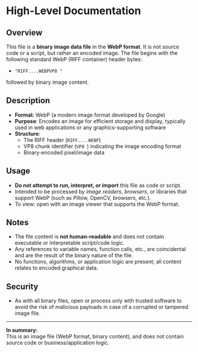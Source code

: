 # High-Level Documentation

## Overview

This file is a **binary image data file** in the **WebP format**. It is not source code or a script, but rather an encoded image. The file begins with the following standard WebP (RIFF container) header bytes:

- `"RIFF....WEBPVP8 "`  

followed by binary image content.

## Description

- **Format**: WebP (a modern image format developed by Google)
- **Purpose**: Encodes an image for efficient storage and display, typically used in web applications or any graphics-supporting software
- **Structure**:
    - The RIFF header (`RIFF....WEBP`)
    - VP8 chunk identifier (`VP8 `) indicating the image encoding format
    - Binary-encoded pixel/image data

## Usage

- **Do not attempt to run, interpret, or import** this file as code or script.
- Intended to be processed by *image readers*, *browsers*, or libraries that support WebP (such as Pillow, OpenCV, browsers, etc.).
- To view: open with an image viewer that supports the WebP format.

## Notes

- The file content is **not human-readable** and does not contain executable or interpretable script/code logic.
- Any references to variable names, function calls, etc., are coincidental and are the result of the binary nature of the file.
- No functions, algorithms, or application logic are present; all content relates to encoded graphical data.

## Security

- As with all binary files, open or process only with trusted software to avoid the risk of malicious payloads in case of a corrupted or tampered image file.

---

**In summary:**  
This is an image file (WebP format, binary content), and does not contain source code or business/application logic.